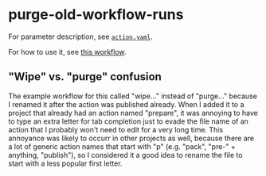 ﻿
purge-old-workflow-runs
=======================

For parameter description, see [`action.yaml`](action.yaml).

For how to use it, see
[this workflow](../../.github/workflows/wipe_old_workflow_runs.yaml).



"Wipe" vs. "purge" confusion
----------------------------

The example workflow for this called "wipe…" instead of "purge…"
because I renamed it after the action was published already.
When I added it to a project that already had an action named "prepare",
it was annoying to have to type an extra letter for tab completion just
to evade the file name of an action that I probably won't need to edit
for a very long time. This annoyance was likely to occurr in other projects
as well, because there are a lot of generic action names that start with
"p" (e.g. "pack", "pre-" + anything, "publish"), so I considered it a good
idea to rename the file to start with a less popular first letter.





